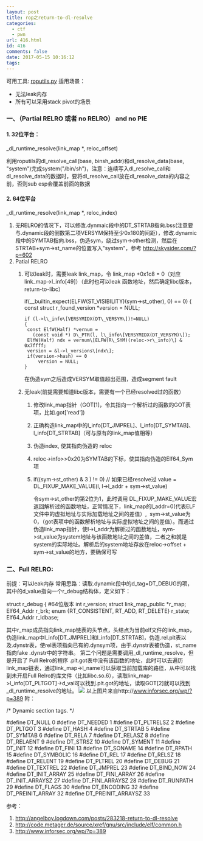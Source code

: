 ```yaml
---
layout: post
title: rop之return-to-dl-resolve
categories:
  - ctf
  - pwn
url: 416.html
id: 416
comments: false
date: 2017-05-15 10:16:12
tags:
---
```


可用工具: [roputils.py](https://github.com/inaz2/roputils) 适用场景：

*   无法leak内存
*   所有可以采用stack pivot的场景

### 一、（Partial RELRO 或者 no RELRO） and no PIE

#### 1\. 32位平台：

\_dl\_runtime\_resolve(link\_map *, reloc_offset)

利用roputils的dl\_resolve\_call(base, binsh\_addr)和dl\_resolve\_data(base, "system")完成system("/bin/sh")，注意：连续写入dl\_resolve\_call和dl\_resolve\_data的数据时，要将dl\_resolve\_call放在dl\_resolve_data的内容之前，否则sub esp会覆盖前面的数据

#### 2\. 64位平台

\_dl\_runtime\_resolve(link\_map *, reloc_index)

1.  无RELRO的情况下，可以修改.dynmaic段中的DT\_STRTAB指向.bss(注意要与.dynamic段的倒数第二项VERSYM保持至少0x180的间距），修改.dynamic段中的SYMTAB指向.bss，伪造sym，绕过sym->other检测，然后在STRTAB+sym->st\_name的位置写入"system"，参考 http://skysider.com/?p=602
2.  Patial RELRO
    1.  可以leak时，需要leak link\_map，令 link\_map +0x1c8 = 0（对应link\_map->l\_info\[49\]）（此时也可以leak 函数地址，然后确定libc版本，return-to-libc）
        
        if(\_\_builtin\_expect(ELFW(ST\_VISIBILITY)(sym->st\_other), 0) == 0)
        {
            const struct r\_found\_version *version = NULL;
            
            if (l->l\_info\[VERSYMIDX(DT\_VERSYM\])!=NULL)
            {
             const ElfW(Half) *vernum = 
               (const void *) D\_PTR(l, l\_info\[VERSYMIDX(DT_VERSYM)\]);
             ElfW(Half) ndx = vernum\[ELFW(R\_SYM)(reloc->r\_info)\] & 0x7ffff;
             version = &l->l_versions\[ndx\];
             if(version->hash) == 0
                 version = NULL;
            }
        
        在伪造sym之后造成VERSYM取值超出范围，造成segment fault
    2.  无leak(前提需要知道libc版本，需要有一个已经resolved过的函数）
        1.  修改link_map指针（GOT\[1\]，令其指向一个解析过的函数的GOT表项，比如.got\['read'\])
        2.  正确构造link\_map中的l\_info\[DT\_JMPREL\]、l\_info\[DT\_SYMTAB\]、l\_info\[DT\_STRTAB\]（可与原有的link\_map值相等）
        3.  伪造index, 使其指向伪造的 reloc
        4.  reloc->info>>0x20为SYMTAB的下标，使其指向伪造的Elf64_Sym项
        5.  if((sym->st_other) & 3 ) != 0) // 如果已经resolve过
                value = DL\_FIXUP\_MAKE\_VALUE(l, l->l\_addr + sym->st_value)
            
            令sym->st\_other的第2位为1，此时调用 DL\_FIXUP\_MAKE\_VALUE宏返回解析过的函数地址，正常情况下，link\_map的l\_addr=0(代表ELF文件中的虚拟地址与实际加载地址之间的差值）,  sym->st\_value为0，（got表项中的函数解析地址与实际虚拟地址之间的差值）。而通过伪造link\_map指针，使l->l\_addr为解析过的函数地址，sym->st\_value为system地址与该函数地址之间的差值，二者之和就是system的实际地址。解析后的system地址存放在reloc->offset + sym->st_value的地方，要确保可写

### 二、Full RELRO:

前提：可以leak内存 常用思路：读取.dynamic段中的d\_tag=DT\_DEBUG的项，其中的d\_value指向一个r\_debug结构体，定义如下：

struct r_debug { #64位版本
    int r_version;
    struct link\_map\_public *r_map;
    Elf64\_Addr r\_brk;
    enum {RT\_CONSISTENT, RT\_ADD, RT\_DELETE} r\_state;
    Elf64\_Addr r\_ldbase;

其中r\_map成员指向link\_map链表的头节点，头结点为当前elf文件的link\_map，伪造link\_map中l\_info\[DT\_JMPREL\]和l\_info\[DT\_STRTAB\]，伪造.rel.plt表以及.dynstr表，使rel表项指向已有的.dynsym项，由于.dynstr表被伪造，st\_name指向fake .dynstr中的字符串。 第二个问题是需要调用\_dl\_runtime\_resolve，但是开启了 Full Relro的程序 .plt.got表中没有该函数的地址，此时可以去遍历link\_map链表，通过link\_map->l\_name可以获取当前加载库的路径，从中可以找到未开启Full Relro的库文件（比如libc.so.6），读取link\_map->l\_info\[DT\_PLTGOT\]->d\_val可以找到.plt.got的地址，读取GOT\[2\]就可以找到\_dl\_runtime\_resolve的地址。 ![](http://www.inforsec.org/wp/wp-content/uploads/2016/01/Figure4-1024x650.png) 以上图片来自http://www.inforsec.org/wp/?p=389 附：

/\* Dynamic section tags.  */

#define DT_NULL		0
#define DT_NEEDED	1
#define DT_PLTRELSZ	2
#define DT_PLTGOT	3
#define DT_HASH		4
#define DT_STRTAB	5
#define DT_SYMTAB	6
#define DT_RELA		7
#define DT_RELASZ	8
#define DT_RELAENT	9
#define DT_STRSZ	10
#define DT_SYMENT	11
#define DT_INIT		12
#define DT_FINI		13
#define DT_SONAME	14
#define DT_RPATH	15
#define DT_SYMBOLIC	16
#define DT_REL		17
#define DT_RELSZ	18
#define DT_RELENT	19
#define DT_PLTREL	20
#define DT_DEBUG	21
#define DT_TEXTREL	22
#define DT_JMPREL	23
#define DT\_BIND\_NOW	24
#define DT\_INIT\_ARRAY	25
#define DT\_FINI\_ARRAY	26
#define DT\_INIT\_ARRAYSZ 27
#define DT\_FINI\_ARRAYSZ 28
#define DT_RUNPATH	29
#define DT_FLAGS	30
#define DT_ENCODING	32
#define DT\_PREINIT\_ARRAY   32
#define DT\_PREINIT\_ARRAYSZ 33

参考：

1.  http://angelboy.logdown.com/posts/283218-return-to-dl-resolve
2.  http://code.metager.de/source/xref/gnu/src/include/elf/common.h
3.  http://www.inforsec.org/wp/?p=389